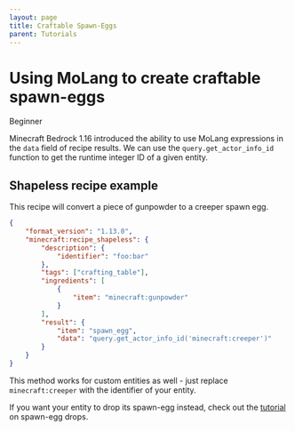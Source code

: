 ```yaml
---
layout: page
title: Craftable Spawn-Eggs
parent: Tutorials
---
```


# Using MoLang to create craftable spawn-eggs

<Label color="green">Beginner</Label>

Minecraft Bedrock 1.16 introduced the ability to use MoLang expressions in the `data` field of recipe results. We can use the `query.get_actor_info_id` function to get the runtime integer ID of a given entity.

## Shapeless recipe example

This recipe will convert a piece of gunpowder to a creeper spawn egg.

```json
{
	"format_version": "1.13.0",
	"minecraft:recipe_shapeless": {
		"description": {
			"identifier": "foo:bar"
		},
		"tags": ["crafting_table"],
		"ingredients": [
			{
				"item": "minecraft:gunpowder"
			}
		],
		"result": {
			"item": "spawn_egg",
			"data": "query.get_actor_info_id('minecraft:creeper')"
		}
	}
}
```

This method works for custom entities as well - just replace `minecraft:creeper` with the identifier of your entity.

If you want your entity to drop its spawn-egg instead, check out the [tutorial](/tutorials/egg-drops) on spawn-egg drops.
